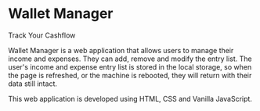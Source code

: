 # Wallet Manager

Track Your Cashflow

Wallet Manager is a web application that allows users to manage their income and expenses. They can add, remove and modify the entry list. The user's income and expense entry list is stored in the local storage, so when the page is refreshed, or the machine is rebooted, they will return with their data still intact.

This web application is developed using HTML, CSS and Vanilla JavaScript.